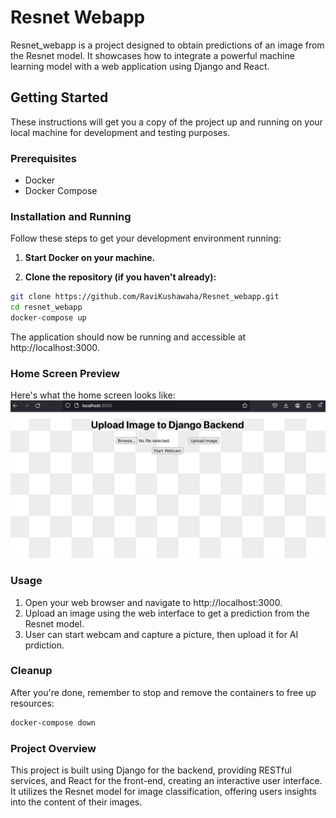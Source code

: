 # Resnet Webapp

Resnet_webapp is a project designed to obtain predictions of an image from the Resnet model. It showcases how to integrate a powerful machine learning model with a web application using Django and React.

## Getting Started

These instructions will get you a copy of the project up and running on your local machine for development and testing purposes.

### Prerequisites

- Docker
- Docker Compose

### Installation and Running

Follow these steps to get your development environment running:

1. **Start Docker on your machine.**

2. **Clone the repository (if you haven't already):**

```bash
git clone https://github.com/RaviKushawaha/Resnet_webapp.git
cd resnet_webapp
docker-compose up
```

The application should now be running and accessible at http://localhost:3000.

### Home Screen Preview
Here's what the home screen looks like:
![Resnet prediction](Resnet_webapp.png)



### Usage
1. Open your web browser and navigate to http://localhost:3000.
2. Upload an image using the web interface to get a prediction from the Resnet model.
3. User can start webcam and capture a picture, then upload it for AI prdiction.

### Cleanup
After you're done, remember to stop and remove the containers to free up resources:
```bash
docker-compose down
```

### Project Overview
This project is built using Django for the backend, providing RESTful services, and React for the front-end, creating an interactive user interface. It utilizes the Resnet model for image classification, offering users insights into the content of their images.